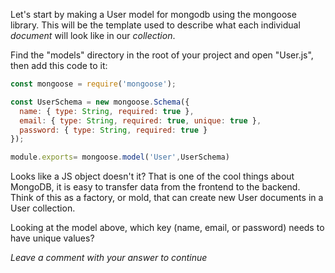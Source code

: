 Let's start by making a User model for mongodb using the mongoose library. This will be the template used to describe what each individual *document* will look like in our *collection*.

Find the "models" directory in the root of your project and open "User.js", then add this code to it:

```js
const mongoose = require('mongoose');

const UserSchema = new mongoose.Schema({
  name: { type: String, required: true },
  email: { type: String, required: true, unique: true },
  password: { type: String, required: true }
});

module.exports= mongoose.model('User',UserSchema)
``` 

Looks like a JS object doesn't it? That is one of the cool things about MongoDB, it is easy to transfer data from the frontend to the backend. Think of this as a factory, or mold, that can create new User documents in a User collection. 

Looking at the model above, which key (name, email, or password) needs to have unique values?

*Leave a comment with your answer to continue*